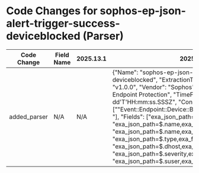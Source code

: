 # Code Changes for sophos-ep-json-alert-trigger-success-deviceblocked (Parser)

| Code Change | Field Name | 2025.13.1 | 2025.14.1 |
|-------------|------------|-----------|------------|
| added_parser | N/A | N/A | {"Name": "sophos-ep-json-alert-trigger-success-deviceblocked", "ExtractionType": "json", "ParserVersion": "v1.0.0", "Vendor": "Sophos", "Product": "Sophos Endpoint Protection", "TimeFormat": "yyyy-MM-dd'T'HH:mm:ss.SSSZ", "Conditions": ["\"Event::Endpoint::Device::Blocked", "\"name\": \"Peripheral "], "Fields": ["exa_json_path=$.rt,exa_field_name=time", "exa_json_path=$.name,exa_regex=({alert_name}[^\"':]+)", "exa_json_path=$.name,exa_field_name=additional_info", "exa_json_path=$.type,exa_field_name=alert_type", "exa_json_path=$.dhost,exa_field_name=src_host", "exa_json_path=$.severity,exa_field_name=alert_severity", "exa_json_path=$.suser,exa_regex=(?:n\/a|((({domain}[^\\\"]+)\\+)?({full_name}({last_name}[^\\\(\)\s\",]+),?\s+({first_name}[^\\\(\)\",]+)))|({user}[\w\.\-\!\#\^\~]{1,40}\$?)|((({=domain}[^\\\",]+)\\+)?({=user}[\w\.\-\!\#\^\~]{1,40}\$?)))$", "exa_json_path=$.id,exa_field_name=alert_id"]} |